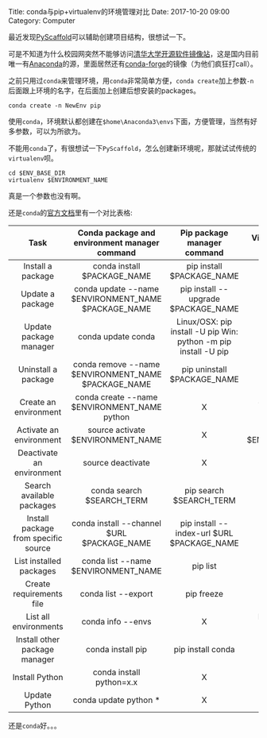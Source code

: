 Title: conda与pip+virtualenv的环境管理对比
Date: 2017-10-20 09:00
Category: Computer

最近发现[PyScaffold](https://pyscaffold.readthedocs.io/en/v2.5.8/features.html)可以辅助创建项目结构，很想试一下。

可是不知道为什么校园网突然不能够访问[清华大学开源软件镜像站](https://mirrors.tuna.tsinghua.edu.cn/)，这是国内目前唯一有[Anaconda](https://mirrors.tuna.tsinghua.edu.cn/anaconda/)的源，里面居然还有[conda-forge](https://conda-forge.org/)的镜像（为他们疯狂打call）。

之前只用过`conda`来管理环境，用`conda`非常简单方便，`conda create`加上参数`-n`后面跟上环境的名字，在后面加上创建后想安装的packages。

```
conda create -n NewEnv pip
```

使用`conda`，环境默认都创建在`$home\Anaconda3\envs`下面，方便管理，当然有好多参数，可以为所欲为。

不能用`conda`了，有很想试一下`PyScaffold`，怎么创建新环境呢，那就试试传统的`virtualenv`呗。

```
cd $ENV_BASE_DIR
virtualenv $ENVIRONMENT_NAME
```

真是一个参数也没有啊。

还是`conda`的[官方文档](https://docs.anaconda.com/_downloads/conda-pip-virtualenv-translator.html)里有一个对比表格:

| Task | Conda package and environment manager command | Pip package manager command | Virtualenv environment manager command |
|:--------------------------------------:|:-----------------------------------------------------:|:-----------------------------------------------------------------:|:-----------------------------------------------------:|
| Install a package | conda install $PACKAGE_NAME | pip install $PACKAGE_NAME | X |
| Update a package | conda update --name $ENVIRONMENT_NAME $PACKAGE_NAME | pip install --upgrade $PACKAGE_NAME | X |
| Update package manager | conda update conda | Linux/OSX: pip install -U pip Win: python -m pip install -U pip | X |
| Uninstall a package | conda remove --name $ENVIRONMENT_NAME $PACKAGE_NAME | pip uninstall $PACKAGE_NAME | X |
| Create an environment | conda create --name $ENVIRONMENT_NAME python | X | cd $ENV_BASE_DIR; virtualenv $ENVIRONMENT_NAME |
| Activate an environment | source activate $ENVIRONMENT_NAME | X | source $ENV_BASE_DIR/ $ENVIRONMENT_NAME/bin/activate |
| Deactivate an environment | source deactivate | X | deactivate |
| Search available packages | conda search $SEARCH_TERM | pip search $SEARCH_TERM | X |
| Install package from specific source | conda install --channel $URL $PACKAGE_NAME | pip install --index-url $URL $PACKAGE_NAME | X |
| List installed packages | conda list --name $ENVIRONMENT_NAME | pip list | X |
| Create requirements file | conda list --export | pip freeze | X |
| List all environments | conda info --envs | X | Install virtualenv wrapper, then lsvirtualenv |
| Install other package manager | conda install pip | pip install conda | X |
| Install Python | conda install python=x.x | X | X |
| Update Python | conda update python * | X | X |

还是`conda`好。。。